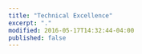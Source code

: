 ```yaml
---
title: "Technical Excellence"
excerpt: "."
modified: 2016-05-17T14:32:44-04:00
published: false
---
```


